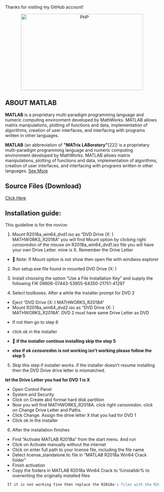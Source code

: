 Thanks for visiting my GitHub account!

<p align="center"><img src="https://upload.wikimedia.org/wikipedia/commons/thumb/2/21/Matlab_Logo.png/1200px-Matlab_Logo.png" width="400" height="250" alt="PHP"></p>

## ABOUT MATLAB

**MATLAB** is a proprietary multi-paradigm programming language and numeric computing environment developed by MathWorks. MATLAB allows matrix manipulations, plotting of functions and data, implementation of algorithms, creation of user interfaces, and interfacing with programs written in other languages.

**MATLAB** (an abbreviation of **"MATrix LABoratory"**[22]) is a proprietary multi-paradigm programming language and numeric computing environment developed by MathWorks. MATLAB allows matrix manipulations, plotting of functions and data, implementation of algorithms, creation of user interfaces, and interfacing with programs written in other languages. [See More](https://en.wikipedia.org/wiki/MATLAB)

## Source Files (Download)

[Click Here](https://sunplex.net/softwares/mathworks-matlab-r2018a/?fbclid=IwAR2GXQ06JomxlunChz38muq1fKqWS9YKNQoz67CJimJTR8od3zIon9WBip8)

## Installation guide:
This guideline is for the novice:

1. Mount R2018a_win64_dvd1.iso as “DVD Drive (X: ) MATHWORKS_R2018A”
you will find Mount option by clicking right *censored*on of the mouse on R2018a_win64_dvd1.iso file
you will have your own Drive Letter. mine is X. Remember the Drive Letter
- 💬 Note: If Mount option is not show then open file with windwos explorer

2. Run setup.exe file found in mounted DVD Drive (X: )

3. Install choosing the option “Use a File Installation Key” and supply the following FIK
09806-07443-53955-64350-21751-41297

4. Select toolboxes. After a while the installer prompt for DVD 2

- Eject “DVD Drive (X: ) MATHWORKS_R2018A”
- Mount R2018a_win64_dvd2.iso as “DVD Drive (X: ) MATHWORKS_R2018A“. DVD 2 must have same Drive Letter as DVD 
 * If not then go to step 6
- click ok in the installer

- 💬 **if the installer continue installing skip the step 5**
- **else if ok *censored*on is not working isn’t working please follow the step 5**

5. Skip this step if installer works. if the installer doesn’t resume installing then the DVD Drive drive letter is mismatched.

**let the Drive Letter you had for DVD 1 is X**
- Open Control Panel
- System and Security
- Click on Create abd format hard disk partition
- Now you will find MATHWORKS_R2018A. click right *censored*on. click on Change Drive Letter and Paths.
- Click Change. Assign the drive letter X that you had for DVD 1
- Click ok in the installer

6. After the installation finishes
- Find “Activate MATLAB R2018a” from the start menu. And run
- Click on Activate manually without the internet
- Click on enter full path to your license file, including the file name
- Delect license_standalone.lic file in “MATLAB R2018a Win64 Crack folder”
- Finish activation
- Copy the folders in MATLAB R2018a Win64 Crack to %installdir% to overwriting the originally installed files

```bash
 If it is not working fine then replace the R2018a's files with the R2018a directory but do not delete the R2018a directory.
```